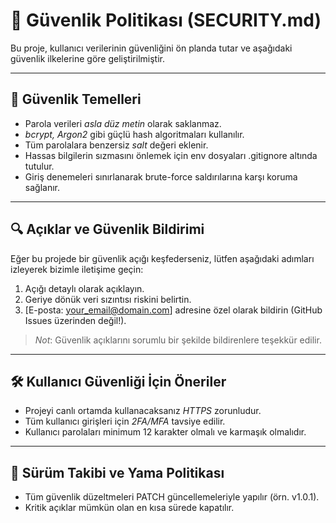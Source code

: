 # 🔐 Güvenlik Politikası (SECURITY.md)

Bu proje, kullanıcı verilerinin güvenliğini ön planda tutar ve aşağıdaki güvenlik ilkelerine göre geliştirilmiştir.

---

## 🧱 Güvenlik Temelleri

- Parola verileri *asla düz metin* olarak saklanmaz.
- *bcrypt, Argon2* gibi güçlü hash algoritmaları kullanılır.
- Tüm parolalara benzersiz *salt* değeri eklenir.
- Hassas bilgilerin sızmasını önlemek için env dosyaları .gitignore altında tutulur.
- Giriş denemeleri sınırlanarak brute-force saldırılarına karşı koruma sağlanır.

---

## 🔍 Açıklar ve Güvenlik Bildirimi

Eğer bu projede bir güvenlik açığı keşfederseniz, lütfen aşağıdaki adımları izleyerek bizimle iletişime geçin:

1. Açığı detaylı olarak açıklayın.
2. Geriye dönük veri sızıntısı riskini belirtin.
3. [E-posta: your_email@domain.com] adresine özel olarak bildirin (GitHub Issues üzerinden değil!).

> *Not*: Güvenlik açıklarını sorumlu bir şekilde bildirenlere teşekkür edilir.

---

## 🛠️ Kullanıcı Güvenliği İçin Öneriler

- Projeyi canlı ortamda kullanacaksanız *HTTPS* zorunludur.
- Tüm kullanıcı girişleri için *2FA/MFA* tavsiye edilir.
- Kullanıcı parolaları minimum 12 karakter olmalı ve karmaşık olmalıdır.

---

## 🔁 Sürüm Takibi ve Yama Politikası

- Tüm güvenlik düzeltmeleri PATCH güncellemeleriyle yapılır (örn. v1.0.1).
- Kritik açıklar mümkün olan en kısa sürede kapatılır.
